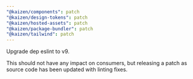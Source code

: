 ```yaml
---
"@kaizen/components": patch
"@kaizen/design-tokens": patch
"@kaizen/hosted-assets": patch
"@kaizen/package-bundler": patch
"@kaizen/tailwind": patch
---
```


Upgrade dep eslint to v9.

This should not have any impact on consumers, but releasing a patch as source code has been updated with linting fixes.
